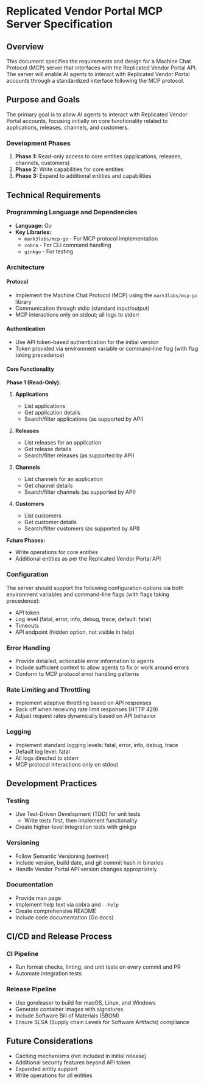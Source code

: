 # Replicated Vendor Portal MCP Server Specification

## Overview

This document specifies the requirements and design for a Machine Chat Protocol (MCP) server that interfaces with the Replicated Vendor Portal API. The server will enable AI agents to interact with Replicated Vendor Portal accounts through a standardized interface following the MCP protocol.

## Purpose and Goals

The primary goal is to allow AI agents to interact with Replicated Vendor Portal accounts, focusing initially on core functionality related to applications, releases, channels, and customers.

### Development Phases

1. **Phase 1:** Read-only access to core entities (applications, releases, channels, customers)
2. **Phase 2:** Write capabilities for core entities
3. **Phase 3:** Expand to additional entities and capabilities

## Technical Requirements

### Programming Language and Dependencies

- **Language:** Go
- **Key Libraries:**
  - `mark3labs/mcp-go` - For MCP protocol implementation
  - `cobra` - For CLI command handling
  - `ginkgo` - For testing

### Architecture

#### Protocol

- Implement the Machine Chat Protocol (MCP) using the `mark3labs/mcp-go` library
- Communication through stdio (standard input/output)
- MCP interactions only on stdout; all logs to stderr

#### Authentication

- Use API token-based authentication for the initial version
- Token provided via environment variable or command-line flag (with flag taking precedence)

#### Core Functionality

**Phase 1 (Read-Only):**

1. **Applications**
   - List applications
   - Get application details
   - Search/filter applications (as supported by API)

2. **Releases**
   - List releases for an application
   - Get release details
   - Search/filter releases (as supported by API)

3. **Channels**
   - List channels for an application
   - Get channel details
   - Search/filter channels (as supported by API)

4. **Customers**
   - List customers
   - Get customer details
   - Search/filter customers (as supported by API)

**Future Phases:**
- Write operations for core entities
- Additional entities as per the Replicated Vendor Portal API

### Configuration

The server should support the following configuration options via both environment variables and command-line flags (with flags taking precedence):

- API token
- Log level (fatal, error, info, debug, trace; default: fatal)
- Timeouts
- API endpoint (hidden option, not visible in help)

### Error Handling

- Provide detailed, actionable error information to agents
- Include sufficient context to allow agents to fix or work around errors
- Conform to MCP protocol error handling patterns

### Rate Limiting and Throttling

- Implement adaptive throttling based on API responses
- Back off when receiving rate limit responses (HTTP 429)
- Adjust request rates dynamically based on API behavior

### Logging

- Implement standard logging levels: fatal, error, info, debug, trace
- Default log level: fatal
- All logs directed to stderr
- MCP protocol interactions only on stdout

## Development Practices

### Testing

- Use Test-Driven Development (TDD) for unit tests
  - Write tests first, then implement functionality
- Create higher-level integration tests with ginkgo

### Versioning

- Follow Semantic Versioning (semver)
- Include version, build date, and git commit hash in binaries
- Handle Vendor Portal API version changes appropriately

### Documentation

- Provide man page
- Implement help text via cobra and `--help`
- Create comprehensive README
- Include code documentation (Go docs)

## CI/CD and Release Process

### CI Pipeline

- Run format checks, linting, and unit tests on every commit and PR
- Automate integration tests

### Release Pipeline

- Use goreleaser to build for macOS, Linux, and Windows
- Generate container images with signatures
- Include Software Bill of Materials (SBOM)
- Ensure SLSA (Supply chain Levels for Software Artifacts) compliance

## Future Considerations

- Caching mechanisms (not included in initial release)
- Additional security features beyond API token
- Expanded entity support
- Write operations for all entities
